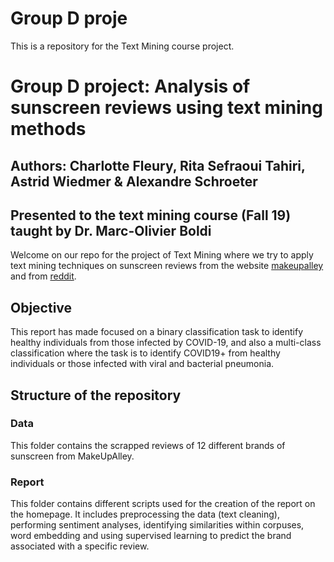 # Group D proje
This is a repository for the Text Mining course project. 

# Group D project: Analysis of sunscreen reviews using text mining methods
## Authors: Charlotte Fleury, Rita Sefraoui Tahiri, Astrid Wiedmer & Alexandre Schroeter
## Presented to the text mining course (Fall 19) taught by Dr. Marc-Olivier Boldi
Welcome on our repo for the project of Text Mining where we try to apply text mining techniques on sunscreen reviews from the website [makeupalley](https://www.makeupalley.com/) and from [reddit](https://www.reddit.com/).

## Objective
This report has made focused on a binary classification task to identify healthy individuals from those infected by COVID-19, and also a multi-class classification where the task is to identify COVID19+ from healthy individuals or those infected with viral and bacterial pneumonia.

## Structure of the repository
### Data
This folder contains the scrapped reviews of 12 different brands of sunscreen from MakeUpAlley. 

### Report
This folder contains different scripts used for the creation of the report on the homepage. It includes preprocessing the data (text cleaning), performing sentiment analyses, identifying similarities within corpuses, word embedding and using supervised learning to predict the brand associated with a specific review.
